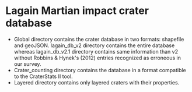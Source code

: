 # Lagain Martian impact crater database

- Global directory contains the crater database in two formats: shapefile and geoJSON. lagain_db_v2 directory contains the entire database whereas lagain_db_v2.1 directory contains same information than v2 without Robbins & Hynek's (2012) entries recognized as erroneous in our survey.
- Crater_counting directory contains the database in a format compatible to the CraterStats II tool.
- Layered directory contains only layered craters with their properties.
